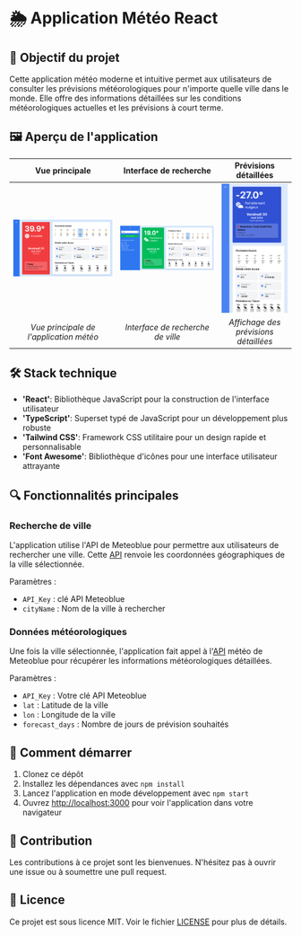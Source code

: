 # 🌦️ Application Météo React

## 🎯 Objectif du projet

Cette application météo moderne et intuitive permet aux utilisateurs de consulter les prévisions météorologiques pour n'importe quelle ville dans le monde. Elle offre des informations détaillées sur les conditions météorologiques actuelles et les prévisions à court terme.

## 🖼️ Aperçu de l'application

| Vue principale | Interface de recherche | Prévisions détaillées |
|:--------------:|:----------------------:|:---------------------:|
| ![Vue principale](./public/img/app-screenshot.png) | ![Interface de recherche](./public/img/search-interface.png) | ![Prévisions détaillées](./public/img/smartphone-interface.png) |
| *Vue principale de l'application météo* | *Interface de recherche de ville* | *Affichage des prévisions détaillées* |

## 🛠️ Stack technique

- **'React'**: Bibliothèque JavaScript pour la construction de l'interface utilisateur
- **'TypeScript'**: Superset typé de JavaScript pour un développement plus robuste
- **'Tailwind CSS'**: Framework CSS utilitaire pour un design rapide et personnalisable
- **'Font Awesome'**: Bibliothèque d'icônes pour une interface utilisateur attrayante

## 🔍 Fonctionnalités principales

### Recherche de ville
L'application utilise l'API de Meteoblue pour permettre aux utilisateurs de rechercher une ville. Cette [API](https://www.meteoblue.com/en/server/search/query3?query=${cityName}&apikey={API_Key}) renvoie les coordonnées géographiques de la ville sélectionnée.

Paramètres :
- `API_Key` : clé API Meteoblue
- `cityName` : Nom de la ville à rechercher

### Données météorologiques
Une fois la ville sélectionnée, l'application fait appel à l'[API](https://my.meteoblue.com/packages/basic-day_current_clouds-day_sunmoon?apikey={API_Key}&lat=${lat}&lon=${lon}&asl=108&format=json&forecast_days=7) météo de Meteoblue pour récupérer les informations météorologiques détaillées.

Paramètres :
- `API_Key` : Votre clé API Meteoblue
- `lat` : Latitude de la ville
- `lon` : Longitude de la ville
- `forecast_days` : Nombre de jours de prévision souhaités

## 🚀 Comment démarrer

1. Clonez ce dépôt
2. Installez les dépendances avec `npm install`
3. Lancez l'application en mode développement avec `npm start`
4. Ouvrez [http://localhost:3000](http://localhost:3000) pour voir l'application dans votre navigateur

## 🤝 Contribution

Les contributions à ce projet sont les bienvenues. N'hésitez pas à ouvrir une issue ou à soumettre une pull request.

## 📄 Licence

Ce projet est sous licence MIT. Voir le fichier [LICENSE](LICENSE) pour plus de détails.

